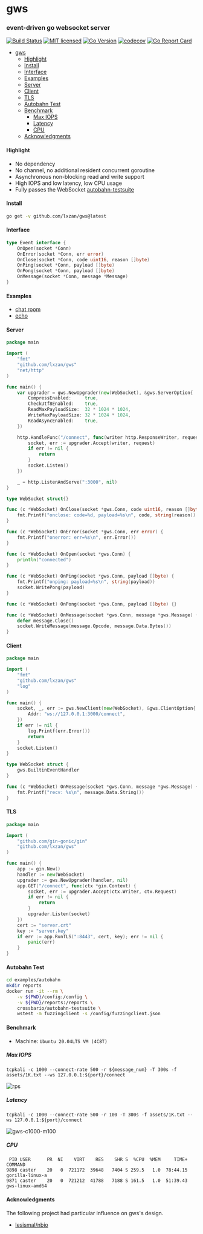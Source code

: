 # gws

### event-driven go websocket server

[![Build Status][1]][2] [![MIT licensed][3]][4] [![Go Version][5]][6] [![codecov][7]][8] [![Go Report Card][9]][10]

[1]: https://github.com/lxzan/gws/workflows/Go%20Test/badge.svg?branch=master

[2]: https://github.com/lxzan/gws/actions?query=branch%3Amaster

[3]: https://img.shields.io/badge/license-MIT-blue.svg

[4]: LICENSE

[5]: https://img.shields.io/badge/go-%3E%3D1.16-30dff3?style=flat-square&logo=go

[6]: https://github.com/lxzan/gws

[7]: https://codecov.io/github/lxzan/gws/branch/master/graph/badge.svg?token=DJU7YXWN05

[8]: https://app.codecov.io/gh/lxzan/gws

[9]: https://goreportcard.com/badge/github.com/lxzan/gws

[10]: https://goreportcard.com/report/github.com/lxzan/gws

- [gws](#gws)
	- [Highlight](#highlight)
	- [Install](#install)
	- [Interface](#interface)
	- [Examples](#examples)
	- [Server](#server)
	- [Client](#client)
	- [TLS](#tls)
	- [Autobahn Test](#autobahn-test)
	- [Benchmark](#benchmark)
		- [Max IOPS](#max-iops)
		- [Latency](#latency)
		- [CPU](#cpu)
	- [Acknowledgments](#acknowledgments)

#### Highlight

- No dependency
- No channel, no additional resident concurrent goroutine
- Asynchronous non-blocking read and write support
- High IOPS and low latency, low CPU usage
- Fully passes the WebSocket [autobahn-testsuite](https://github.com/crossbario/autobahn-testsuite)

#### Install

```bash
go get -v github.com/lxzan/gws@latest
```

#### Interface

```go
type Event interface {
	OnOpen(socket *Conn)
	OnError(socket *Conn, err error)
	OnClose(socket *Conn, code uint16, reason []byte)
	OnPing(socket *Conn, payload []byte)
	OnPong(socket *Conn, payload []byte)
	OnMessage(socket *Conn, message *Message)
}
```

#### Examples

- [chat room](examples/chatroom/main.go)
- [echo](examples/server/server.go)

#### Server

```go
package main

import (
	"fmt"
	"github.com/lxzan/gws"
	"net/http"
)

func main() {
	var upgrader = gws.NewUpgrader(new(WebSocket), &gws.ServerOption{
		CompressEnabled:     true,
		CheckUtf8Enabled:    true,
		ReadMaxPayloadSize:  32 * 1024 * 1024,
		WriteMaxPayloadSize: 32 * 1024 * 1024,
		ReadAsyncEnabled:    true,
	})

	http.HandleFunc("/connect", func(writer http.ResponseWriter, request *http.Request) {
		socket, err := upgrader.Accept(writer, request)
		if err != nil {
			return
		}
		socket.Listen()
	})

	_ = http.ListenAndServe(":3000", nil)
}

type WebSocket struct{}

func (c *WebSocket) OnClose(socket *gws.Conn, code uint16, reason []byte) {
	fmt.Printf("onclose: code=%d, payload=%s\n", code, string(reason))
}

func (c *WebSocket) OnError(socket *gws.Conn, err error) {
	fmt.Printf("onerror: err=%s\n", err.Error())
}

func (c *WebSocket) OnOpen(socket *gws.Conn) {
	println("connected")
}

func (c *WebSocket) OnPing(socket *gws.Conn, payload []byte) {
	fmt.Printf("onping: payload=%s\n", string(payload))
	socket.WritePong(payload)
}

func (c *WebSocket) OnPong(socket *gws.Conn, payload []byte) {}

func (c *WebSocket) OnMessage(socket *gws.Conn, message *gws.Message) {
	defer message.Close()
	socket.WriteMessage(message.Opcode, message.Data.Bytes())
}
```

#### Client

```go
package main

import (
	"fmt"
	"github.com/lxzan/gws"
	"log"
)

func main() {
	socket, _, err := gws.NewClient(new(WebSocket), &gws.ClientOption{
		Addr: "ws://127.0.0.1:3000/connect",
	})
	if err != nil {
		log.Printf(err.Error())
		return
	}
	socket.Listen()
}

type WebSocket struct {
	gws.BuiltinEventHandler
}

func (c *WebSocket) OnMessage(socket *gws.Conn, message *gws.Message) {
	fmt.Printf("recv: %s\n", message.Data.String())
}
```

#### TLS

```go
package main

import (
	"github.com/gin-gonic/gin"
	"github.com/lxzan/gws"
)

func main() {
	app := gin.New()
	handler := new(WebSocket)
	upgrader := gws.NewUpgrader(handler, nil)
	app.GET("/connect", func(ctx *gin.Context) {
		socket, err := upgrader.Accept(ctx.Writer, ctx.Request)
		if err != nil {
			return
		}
		upgrader.Listen(socket)
	})
	cert := "server.crt"
	key := "server.key"
	if err := app.RunTLS(":8443", cert, key); err != nil {
		panic(err)
	}
}
```

#### Autobahn Test

```bash
cd examples/autobahn
mkdir reports
docker run -it --rm \
    -v ${PWD}/config:/config \
    -v ${PWD}/reports:/reports \
    crossbario/autobahn-testsuite \
    wstest -m fuzzingclient -s /config/fuzzingclient.json
```

#### Benchmark 

- Machine: `Ubuntu 20.04LTS VM (4C8T)`

##### Max IOPS

```
tcpkali -c 1000 --connect-rate 500 -r ${message_num} -T 300s -f assets/1K.txt --ws 127.0.0.1:${port}/connect
```

![rps](assets/performance.png)

##### Latency

```
tcpkali -c 1000 --connect-rate 500 -r 100 -T 300s -f assets/1K.txt --ws 127.0.0.1:${port}/connect
```

![gws-c1000-m100](assets/latency.png)

##### CPU

```
 PID USER      PR  NI    VIRT    RES    SHR S  %CPU  %MEM     TIME+ COMMAND
9898 caster    20   0  721172  39648   7404 S 259.5   1.0  78:44.15 gorilla-linux-a
9871 caster    20   0  721212  41788   7188 S 161.5   1.0  51:39.43 gws-linux-amd64
```

#### Acknowledgments

The following project had particular influence on gws's design.

- [lesismal/nbio](https://github.com/lxzan/gws)
